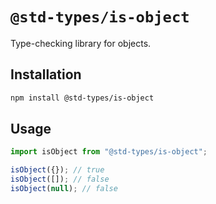 # `@std-types/is-object`

Type-checking library for objects.

## Installation

```sh
npm install @std-types/is-object
```

## Usage

```ts
import isObject from "@std-types/is-object";

isObject({}); // true
isObject([]); // false
isObject(null); // false
```
